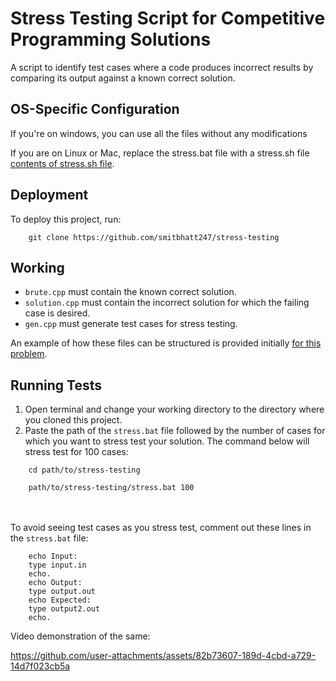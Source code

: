 # Stress Testing Script for Competitive Programming Solutions
A script to identify test cases where a code produces incorrect results by comparing its output against a known correct solution.

## OS-Specific Configuration
 If you're on windows, you can use all the files without any modifications

 If you are on Linux or Mac, replace the stress.bat file with a stress.sh file  [contents of stress.sh file](https://pastebin.com/BskyhA4K).


## Deployment

To deploy this project, run:
```
    git clone https://github.com/smitbhatt247/stress-testing
```
## Working

- `brute.cpp` must contain the known correct solution.
- `solution.cpp` must contain the incorrect solution for which the failing case is desired.
- `gen.cpp` must generate test cases for stress testing.

An example of how these files can be structured is provided initially [for this problem](https://codeforces.com/contest/1982/problem/C).

## Running Tests

1. Open terminal and change your working directory to the directory where you cloned this project.
2. Paste the path of the `stress.bat` file followed by the number of cases for which you want to stress test your solution. The command below will stress test for 100 cases:
```
    cd path/to/stress-testing
```
```
    path/to/stress-testing/stress.bat 100
```
\
\
To avoid seeing test cases as you stress test, comment out these lines in the `stress.bat` file:
```
    echo Input: 
    type input.in
    echo.
    echo Output:
    type output.out
    echo Expected:
    type output2.out
    echo.
```
Video demonstration of the same: 

https://github.com/user-attachments/assets/82b73607-189d-4cbd-a729-14d7f023cb5a

